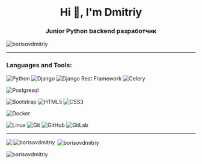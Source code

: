 <h1 align="center">Hi 👋, I'm Dmitriy</h1>
<h3 align="center">Junior Python backend разработчик</h3>

<p align="left"> <img src="https://komarev.com/ghpvc/?username=borisovdmitriy&label=Profile%20views&color=0e75b6&style=flat" alt="borisovdmitriy" /> </p>

<hr>
<h3 align="left">Languages and Tools:</h3>

![Python](https://img.shields.io/badge/Python-v3.4+-green?style=flat-square&logo=Python&logoColor=white)
![Django](https://img.shields.io/badge/-Django-0aad48?style=flat-square&logo=Django)
![Django Rest Framework](https://img.shields.io/badge/DRF-red?style=flat-square&logo=Django)
![Celery](https://img.shields.io/badge/-Celery-%2300C7B7?style=flat-square&logo=Celery)


![Postgresql](https://img.shields.io/badge/-Postgresql-%232c3e50?style=flat-square&logo=Postgresql)



![Bootstrap](https://img.shields.io/badge/-Bootstrap-573D7C?style=flat-square&logo=Bootstrap&logoColor=whiter)
![HTML5](https://img.shields.io/badge/-HTML5-%23E44D27?style=flat-square&logo=html5&logoColor=ffffff)
![CSS3](https://img.shields.io/badge/-CSS3-%231572B6?style=flat-square&logo=css3)
<!--
![TypeScript](https://img.shields.io/badge/-TypeScript-007ACC?style=flat-square&logo=typescript&logoColor=white)
![TailwindCss](https://img.shields.io/badge/-TailwindCss-%231a202c?style=flat-square&logo=tailwind-css)
-->

![Docker](https://img.shields.io/badge/-Docker-46a2f1?style=flat-square&logo=docker&logoColor=white)

![Linux](https://img.shields.io/badge/Linux-black?style=flat-square&logo=linux)
![Git](https://img.shields.io/badge/-Git-black?style=flat-square&logo=git)
![GitHub](https://img.shields.io/badge/-GitHub-181717?style=flat-square&logo=github)
![GitLab](https://img.shields.io/badge/-GitLab-FCA121?style=flat-square&logo=gitlab)

<hr> 

<p><img align="left" src="https://github-profile-summary-cards.vercel.app/api/cards/profile-details?username=BorisovDmitriy&theme=github"/></p>

<p><img align="left" src="https://github-readme-stats.vercel.app/api/top-langs?username=borisovdmitriy&show_icons=true&locale=en&layout=compact" alt="borisovdmitriy" /></p>

<p>&nbsp;<img align="center" src="https://github-readme-stats.vercel.app/api?username=borisovdmitriy&show_icons=true&locale=en" alt="borisovdmitriy" /></p>

<p><img align="center" src="https://github-readme-streak-stats.herokuapp.com/?user=borisovdmitriy&" alt="borisovdmitriy" /></p>
